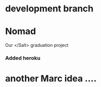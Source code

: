 # development branch
# Nomad
Our &lt;/Salt> graduation project

### Added heroku

# another Marc idea ....